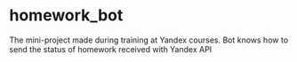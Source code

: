 # homework_bot
The mini-project made during training at Yandex courses. Bot knows how to send the status of homework received with Yandex API
